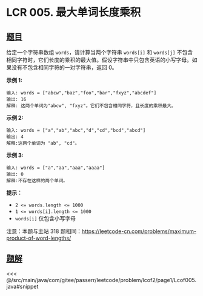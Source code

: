 # LCR 005. 最大单词长度乘积

## [题目](https://leetcode.cn/problems/aseY1I/)
给定一个字符串数组 `words`，请计算当两个字符串 `words[i]` 和 `words[j]` 不包含相同字符时，它们长度的乘积的最大值。假设字符串中只包含英语的小写字母。如果没有不包含相同字符的一对字符串，返回 0。

**示例 1:**

    输入: words = ["abcw","baz","foo","bar","fxyz","abcdef"]
    输出: 16 
    解释: 这两个单词为"abcw", "fxyz"。它们不包含相同字符，且长度的乘积最大。

**示例 2:**

    输入: words = ["a","ab","abc","d","cd","bcd","abcd"]
    输出: 4 
    解释:这两个单词为 "ab", "cd"。

**示例 3:**

    输入: words = ["a","aa","aaa","aaaa"]
    输出: 0 
    解释:不存在这样的两个单词。

**提示：**

* `2 <= words.length <= 1000`
* `1 <= words[i].length <= 1000`
* `words[i]` 仅包含小写字母

注意：本题与主站 318 题相同：<https://leetcode-cn.com/problems/maximum-product-of-word-lengths/>


## [题解](https://github.com/PasseRR/JavaLeetCode/blob/master/src/main/java/com/gitee/passerr/leetcode/problem/lcof2/page1/Lcof005.java)

<<< @/src/main/java/com/gitee/passerr/leetcode/problem/lcof2/page1/Lcof005.java#snippet

